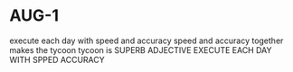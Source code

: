 # AUG-1
execute each day with speed and accuracy
speed and accuracy together makes the tycoon
tycoon is SUPERB ADJECTIVE
EXECUTE EACH DAY WITH  SPPED ACCURACY
